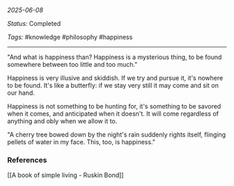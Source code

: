 *2025-06-08*

*Status:* Completed

*Tags:* #knowledge #philosophy #happiness 

<hr>

"And what is happiness than? Happiness is a mysterious thing, to be found somewhere between too little and too much."

Happiness is very illusive and skiddish. If we try and pursue it, it's nowhere to be found. It's like a butterfly: if we stay very still it may come and sit on our hand. 

Happiness is not something to be hunting for, it's something to be savored when it comes, and anticipated when it doesn't. It will come regardless of anything and obly when we allow it to.

"A cherry tree bowed down by the night's rain suddenly rights itself, flinging pellets of water in my face. This, too, is happiness."
### References

[[A book of simple living - Ruskin Bond]]